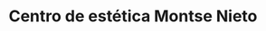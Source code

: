 ---
title: "Centro de estética Montse Nieto"
url: /redondela/centro-de-estetica-montse-nieto/
shop: cosméticos
---